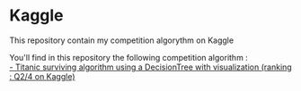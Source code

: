 # Kaggle
This repository contain my competition algorythm on Kaggle

You'll find in this repository the following competition algorithm :    
[- Titanic surviving algorithm using a DecisionTree with visualization (ranking : Q2/4 on Kaggle)](/KaggleTitanic.py)
